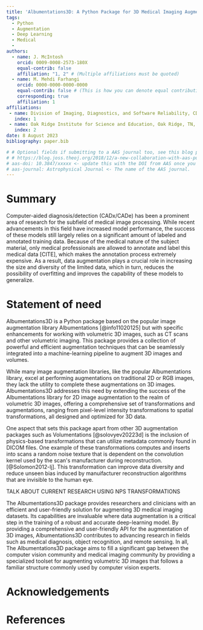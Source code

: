 ```yaml
---
title: 'Albumentations3D: A Python Package for 3D Medical Imaging Augmentation'
tags:
  - Python
  - Augmentation
  - Deep Learning
  - Medical
  - 
authors:
  - name: J. McIntosh
    orcid: 0009-0008-2573-180X
    equal-contrib: false
    affiliation: "1, 2" # (Multiple affiliations must be quoted)
  - name: M. Mehdi Farhangi
    orcid: 0000-0000-0000-0000
    equal-contrib: false # (This is how you can denote equal contributions between multiple authors)
    corresponding: true
    affiliation: 1
affiliations:
 - name: Division of Imaging, Diagnostics, and Software Reliability, CDRH, U.S. Food and Drug Administration, Silver Spring, MD 20993, USA
   index: 1
 - name: Oak Ridge Institute for Science and Education, Oak Ridge, TN, USA
   index: 2
date: 8 August 2023
bibliography: paper.bib

# # Optional fields if submitting to a AAS journal too, see this blog post:
# # https://blog.joss.theoj.org/2018/12/a-new-collaboration-with-aas-publishing
# aas-doi: 10.3847/xxxxx <- update this with the DOI from AAS once you know it.
# aas-journal: Astrophysical Journal <- The name of the AAS journal.
---
```


# Summary

Computer-aided diagnosis/detection (CADx/CADe) has been a prominent area of research for the subfield of medical image processing. While recent advancements in this field have increased model performance, the success of these models still largely relies on a significant amount of labeled and annotated training data. Because of the medical nature of the subject material, only medical professionals are allowed to annotate and label this medical data [CITE], which makes the annotation process extremely expensive. As a result, data augmentation plays a crucial role in increasing the size and diversity of the limited data, which in turn, reduces the possibility of overfitting and improves the capability of these models to generalize.

# Statement of need

Albumentations3D is a Python package based on the popular image augmentation library Albumentations [@info11020125] but with specific enhancements for working with volumetric 3D images, such as CT scans and other volumetric imaging. This package provides a collection of powerful and efficient augmentation techniques that can be seamlessly integrated into a machine-learning pipeline to augment 3D images and volumes.

While many image augmentation libraries, like the popular Albumentations library, excel at performing augmentations on traditional 2D or RGB images, they lack the utility to complete these augmentations on 3D images. Albumentations3D addresses this need by extending the success of the Albumentations library for 2D image augmentation to the realm of volumetric 3D images, offering a comprehensive set of transformations and augmentations, ranging from pixel-level intensity transformations to spatial transformations, all designed and optimized for 3D data. 

One aspect that sets this package apart from other 3D augmentation packages such as Volumentations [@solovyev20223d] is the inclusion of physics-based transformations that can utilize metadata commonly found in DICOM files. One example of these transformations computes and inserts into scans a random noise texture that is dependent on the convolution kernel used by the scan's manufacturer during reconstruction. [@Solomon2012-lj]. This transformation can improve data diversity and reduce unseen bias induced by manuifacturer reconstruction algorithms that are invisible to the human eye.

TALK ABOUT CURRENT RESEARCH USING NPS TRANSFORMATIONS

The Albumentations3D package provides researchers and clinicians with an efficient and user-friendly solution for augmenting 3D medical imaging datasets. Its capabilities are invaluable where data augmentation is a critical step in the training of a robust and accurate deep-learning model. By providing a comprehensive and user-friendly API for the augmentation of 3D images, Albumentations3D contributes to advancing research in fields such as medical diagnosis, object recognition, and remote sensing. In all, The Albumentations3D package aims to fill a significant gap between the computer vision community and medical imaging community by providing a specialized toolset for augmenting volumetric 3D images that follows a familiar structure commonly used by computer vision experts.



<!-- # Citations

Citations to entries in paper.bib should be in
[rMarkdown](http://rmarkdown.rstudio.com/authoring_bibliographies_and_citations.html)
format.

If you want to cite a software repository URL (e.g. something on GitHub without a preferred
citation) then you can do it with the example BibTeX entry below for @fidgit.

For a quick reference, the following citation commands can be used:
- `@author:2001`  ->  "Author et al. (2001)"
- `[@author:2001]` -> "(Author et al., 2001)"
- `[@author1:2001; @author2:2001]` -> "(Author1 et al., 2001; Author2 et al., 2002)" -->

<!-- # Figures -->

<!-- Figures can be included like this:
![Caption for example figure.\label{fig:example}](figure.png)
and referenced from text using \autoref{fig:example}.

Figure sizes can be customized by adding an optional second parameter:
![Caption for example figure.](figure.png){ width=20% } -->

# Acknowledgements

<!-- We acknowledge contributions from Brigitta Sipocz, Syrtis Major, and Semyeong
Oh, and support from Kathryn Johnston during the genesis of this project. -->

# References